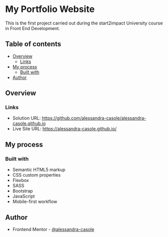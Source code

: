 # My Portfolio Website

This is the first project carried out during the start2impact University course in Front End Development.

## Table of contents

- [Overview](#overview)
  - [Links](#links)
- [My process](#my-process)
  - [Built with](#built-with)
- [Author](#author)

## Overview

### Links

- Solution URL: https://github.com/alessandra-casole/alessandra-casole.github.io
- Live Site URL: https://alessandra-casole.github.io/

## My process

### Built with

- Semantic HTML5 markup
- CSS custom properties
- Flexbox
- SASS
- Bootstrap
- JavaScript
- Mobile-first workflow


## Author

- Frontend Mentor - [@alessandra-casole](https://www.frontendmentor.io/profile/alessandra-casole)
